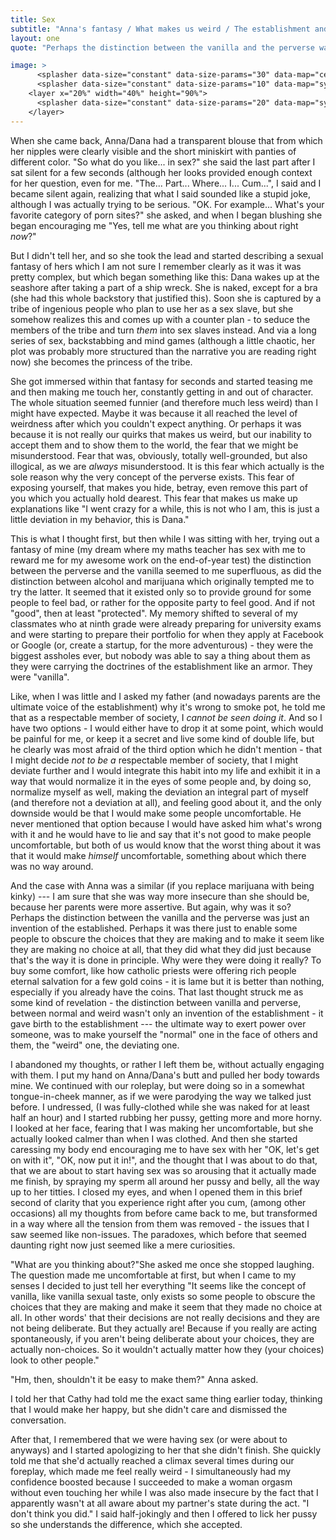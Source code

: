 ```yaml
---
title: Sex
subtitle: "Anna's fantasy / What makes us weird / The establishment and being normal"
layout: one
quote: "Perhaps the distinction between the vanilla and the perverse was just an invention of the established. Perhaps it was there just to enable some people to obscure the choices that they are making and to make it seem like they are making no choice at all, that they did what they did just because that's the way it is done in principle."

image: >
      <splasher data-size="constant" data-size-params="30" data-map="centerProximity" data-params="10"></splasher>
      <splasher data-size="constant" data-size-params="10" data-map="symmetry" data-params="5000"></splasher>
    <layer x="20%" width="40%" height="90%">
      <splasher data-size="constant" data-size-params="20" data-map="symmetry" data-params="700"></splasher>
    </layer>
---
```


When she came back, Anna/Dana had a transparent blouse that from which her nipples were clearly visible and the short miniskirt with panties of different color. <span class="voice-anna"> "So what do you like... in sex?"</span> she said the last part after I sat silent for a few seconds (although her looks provided enough context for her question, even for me. <span class="voice-maxim">"The... Part... Where... I... Cum..."</span>, I said and I became silent again, realizing that what I said sounded like a stupid joke, although I was actually trying to be serious. "OK. For example... What's your favorite category of porn sites?" she asked, and when I began blushing she began encouraging me "Yes, tell me what are you thinking about right *now*?"

But I didn't tell her, and so she took the lead and started describing a sexual fantasy of hers which I am not sure I remember clearly as it was it was pretty complex, but which began something like this: Dana wakes up at the seashore after taking a part of a ship wreck. She is naked, except for a bra (she had this whole backstory that justified this). Soon she is captured by a tribe of ingenious people who plan to use her as a sex slave, but she somehow realizes this and comes up with a counter plan - to seduce the members of the tribe and turn *them* into sex slaves instead. And via a long series of sex, backstabbing and mind games (although a little chaotic, her plot was probably more structured than the narrative you are reading right now) she becomes the princess of the tribe.

She got immersed within that fantasy for seconds and started teasing me and then making me touch her, constantly getting in and out of character. The whole situation seemed funnier (and therefore much less weird) than I might have expected. Maybe it was because it all reached the level of weirdness after which you couldn't expect anything. Or perhaps it was because it is not really our quirks that makes us weird, but our inability to accept them and to show them to the world, the fear that we might be misunderstood. Fear that was, obviously, totally well-grounded, but also illogical, as we are *always* misunderstood. It is this fear which actually is the sole reason why the very concept of the perverse exists. This fear of exposing yourself, that makes you hide, betray, even remove this part of you which you actually hold dearest. This fear that makes us make up explanations like "I went crazy for a while, this is not who I am, this is just a little deviation in my behavior, this is Dana."

This is what I thought first, but then while I was sitting with her, trying out a fantasy of mine (my dream where my maths teacher has sex with me to reward me for my awesome work on the end-of-year test) the distinction between the perverse and the vanilla seemed to me superfluous, as did the distinction between alcohol and marijuana which originally tempted me to try the latter. It seemed that it existed only so to provide ground for some people to feel bad, or rather for the opposite party to feel good. And if not "good", then at least "protected". My memory shifted to several of my classmates who at ninth grade were already preparing for university exams and were starting to prepare their portfolio for when they apply at Facebook or Google (or, create a startup, for the more adventurous) - they were the biggest assholes ever, but nobody was able to say a thing about them as they were carrying the doctrines of the establishment like an armor. They were "vanilla". 

Like, when I was little and I asked my father (and nowadays parents are the ultimate voice of the establishment) why it's wrong to smoke pot, he told me that as a respectable member of society, I *cannot be seen doing it*. And so I have two options - I would either have to drop it at some point, which would be painful for me, or keep it a secret and live some kind of double life, but he clearly was most afraid of the third option which he didn't mention - that I might decide *not to be a* respectable member of society, that I might deviate further and I would integrate this habit into my life and exhibit it in a way that would normalize it in the eyes of some people and, by doing so, normalize myself as well, making the deviation an integral part of myself (and therefore not a deviation at all), and feeling good about it, and the only downside would be that I would make some people uncomfortable. He never mentioned that option because I would have asked him what's wrong with it and he would have to lie and say that it's not good to make people uncomfortable, but both of us would know that the worst thing about it was that it would make *himself* uncomfortable, something about which there was no way around. 

And the case with Anna was a similar (if you replace marijuana with being kinky) --- I am sure that she was way more insecure than she should be, because her parents were more assertive. But again, why was it so? Perhaps the distinction between the vanilla and the perverse was just an invention of the established. Perhaps it was there just to enable some people to obscure the choices that they are making and to make it seem like they are making no choice at all, that they did what they did just because that's the way it is done in principle. Why were they were doing it really? To buy some comfort, like how catholic priests were offering rich people eternal salvation for a few gold coins - it is lame but it is better than nothing, especially if you already have the coins. That last thought struck me as some kind of revelation - the distinction between vanilla and perverse, between normal and weird wasn't only an invention of the establishment - it gave birth to the establishment --- the ultimate way to exert power over someone, was to make yourself the "normal" one in the face of others and them, the "weird" one, the deviating one.

I abandoned my thoughts, or rather I left them be, without actually engaging with them. I put my hand on Anna/Dana's butt and pulled her body towards mine. We continued with our roleplay, but were doing so in a somewhat tongue-in-cheek manner, as if we were parodying the way we talked just before. I undressed, (I was fully-clothed while she was naked for at least half an hour) and I started rubbing her pussy, getting more and more horny. I looked at her face, fearing that I was making her uncomfortable, but she actually looked calmer than when I was clothed. And then she started caressing my body end encouraging me to have sex with her <span class="voice-anna">"OK, let's get on with it"</span>, <span class="voice-anna">"OK, now put it in!"</span>, and the thought that I was about to do that, that we are about to start having sex was so arousing that it actually made me finish, by spraying my sperm all around her pussy and belly, all the way up to her titties. I closed my eyes, and when I opened them in this brief second of clarity that you experience right after you cum, (among other occasions) all my thoughts from before came back to me, but transformed in a way where all the tension from them was removed - the issues that I saw seemed like non-issues. The paradoxes, which before that seemed daunting right now just seemed like a mere curiosities.

 <span class="voice-anna">"What are you thinking about?"</span>She asked me once she stopped laughing. The question made me uncomfortable at first, but when I came to my senses I decided to just tell her everything <span class="voice-maxim">"It seems like the concept of vanilla, like vanilla sexual taste, only exists so some people to obscure the choices that they are making and make it seem that they made no choice at all. In other words' that their decisions are not really decisions and they are not being deliberate. But they actually are! Because if you really are acting spontaneously, if you aren't being deliberate about your choices, they are actually non-choices. So it wouldn't actually matter how they (your choices) look to other people."</span>

 <span class="voice-anna">"Hm, then, shouldn't it be easy to make them?" </span>Anna asked.  

 I told her that Cathy had told me the exact same thing earlier today, thinking that I would make her happy, but she didn't care and dismissed the conversation. 

After that, I remembered that we were having sex (or were about to anyways) and I started apologizing to her that she didn't finish. She quickly told me that she'd actually reached a climax several times during our foreplay, which made me feel really weird - I simultaneously had my confidence boosted because I succeeded to make a woman orgasm without even touching her while I was also made insecure by the fact that I apparently wasn't at all aware about my partner's state during the act. <span class="voice-maxim">"I don't think you did."</span> I said half-jokingly and then I offered to lick her pussy so she understands the difference, which she accepted.
